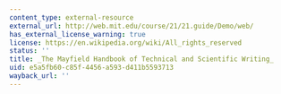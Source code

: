 ```yaml
---
content_type: external-resource
external_url: http://web.mit.edu/course/21/21.guide/Demo/web/
has_external_license_warning: true
license: https://en.wikipedia.org/wiki/All_rights_reserved
status: ''
title: _The Mayfield Handbook of Technical and Scientific Writing_
uid: e5a5fb60-c85f-4456-a593-d411b5593713
wayback_url: ''
---
```

